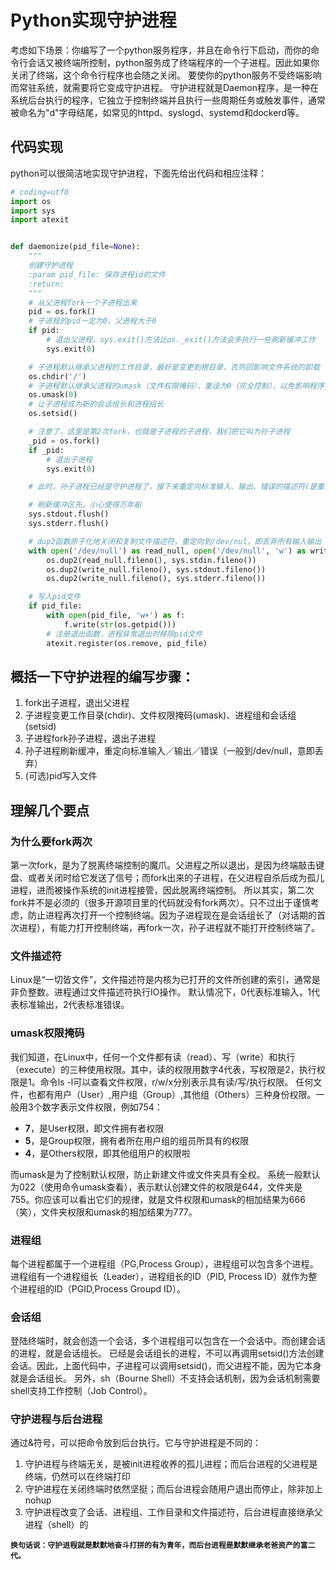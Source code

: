 # Python实现守护进程

考虑如下场景：你编写了一个python服务程序，并且在命令行下启动，而你的命令行会话又被终端所控制，python服务成了终端程序的一个子进程。因此如果你关闭了终端，这个命令行程序也会随之关闭。
要使你的python服务不受终端影响而常驻系统，就需要将它变成守护进程。
守护进程就是Daemon程序，是一种在系统后台执行的程序，它独立于控制终端并且执行一些周期任务或触发事件，通常被命名为"d"字母结尾，如常见的httpd、syslogd、systemd和dockerd等。

## 代码实现

python可以很简洁地实现守护进程，下面先给出代码和相应注释：

```python
# coding=utf8
import os
import sys
import atexit


def daemonize(pid_file=None):
    """
    创建守护进程
    :param pid_file: 保存进程id的文件
    :return:
    """
    # 从父进程fork一个子进程出来
    pid = os.fork()
    # 子进程的pid一定为0，父进程大于0
    if pid:
        # 退出父进程，sys.exit()方法比os._exit()方法会多执行一些刷新缓冲工作
        sys.exit(0)

    # 子进程默认继承父进程的工作目录，最好是变更到根目录，否则回影响文件系统的卸载
    os.chdir('/')
    # 子进程默认继承父进程的umask（文件权限掩码），重设为0（完全控制），以免影响程序读写文件
    os.umask(0)
    # 让子进程成为新的会话组长和进程组长
    os.setsid()

    # 注意了，这里是第2次fork，也就是子进程的子进程，我们把它叫为孙子进程
    _pid = os.fork()
    if _pid:
        # 退出子进程
        sys.exit(0)

    # 此时，孙子进程已经是守护进程了，接下来重定向标准输入、输出、错误的描述符(是重定向而不是关闭, 这样可以避免程序在 print 的时候出错)

    # 刷新缓冲区先，小心使得万年船
    sys.stdout.flush()
    sys.stderr.flush()

    # dup2函数原子化地关闭和复制文件描述符，重定向到/dev/nul，即丢弃所有输入输出
    with open('/dev/null') as read_null, open('/dev/null', 'w') as write_null:
        os.dup2(read_null.fileno(), sys.stdin.fileno())
        os.dup2(write_null.fileno(), sys.stdout.fileno())
        os.dup2(write_null.fileno(), sys.stderr.fileno())

    # 写入pid文件
    if pid_file:
        with open(pid_file, 'w+') as f:
            f.write(str(os.getpid()))
        # 注册退出函数，进程异常退出时移除pid文件
        atexit.register(os.remove, pid_file)
```

## 概括一下守护进程的编写步骤：

1. fork出子进程，退出父进程
2. 子进程变更工作目录(chdir)、文件权限掩码(umask)、进程组和会话组(setsid)
3. 子进程fork孙子进程，退出子进程
4. 孙子进程刷新缓冲，重定向标准输入／输出／错误（一般到/dev/null，意即丢弃）
5. (可选)pid写入文件

## 理解几个要点

### 为什么要fork两次

第一次fork，是为了脱离终端控制的魔爪。父进程之所以退出，是因为终端敲击键盘、或者关闭时给它发送了信号；而fork出来的子进程，在父进程自杀后成为孤儿进程，进而被操作系统的init进程接管，因此脱离终端控制。
所以其实，第二次fork并不是必须的（很多开源项目里的代码就没有fork两次）。只不过出于谨慎考虑，防止进程再次打开一个控制终端。因为子进程现在是会话组长了（对话期的首次进程），有能力打开控制终端，再fork一次，孙子进程就不能打开控制终端了。

### 文件描述符

Linux是“一切皆文件”，文件描述符是内核为已打开的文件所创建的索引，通常是非负整数。进程通过文件描述符执行IO操作。
默认情况下，0代表标准输入，1代表标准输出，2代表标准错误。

### umask权限掩码

我们知道，在Linux中，任何一个文件都有读（read）、写（write）和执行（execute）的三种使用权限。其中，读的权限用数字4代表，写权限是2，执行权限是1。命令ls -l可以查看文件权限，r/w/x分别表示具有读/写/执行权限。
任何文件，也都有用户（User）,用户组（Group）,其他组（Others）三种身份权限。一般用3个数字表示文件权限，例如754：

- **7**，是User权限，即文件拥有者权限
- **5**，是Group权限，拥有者所在用户组的组员所具有的权限
- **4**，是Others权限，即其他组用户的权限啦

而umask是为了控制默认权限，防止新建文件或文件夹具有全权。
系统一般默认为022（使用命令umask查看），表示默认创建文件的权限是644，文件夹是755。你应该可以看出它们的规律，就是文件权限和umask的相加结果为666（笑），文件夹权限和umask的相加结果为777。

### 进程组

每个进程都属于一个进程组（PG,Process Group），进程组可以包含多个进程。
进程组有一个进程组长（Leader），进程组长的ID（PID, Process ID）就作为整个进程组的ID（PGID,Process Groupd ID）。

### 会话组

登陆终端时，就会创造一个会话，多个进程组可以包含在一个会话中。而创建会话的进程，就是会话组长。
已经是会话组长的进程，不可以再调用setsid()方法创建会话。因此，上面代码中，子进程可以调用setsid()，而父进程不能，因为它本身就是会话组长。
另外，sh（Bourne Shell）不支持会话机制，因为会话机制需要shell支持工作控制（Job Control）。

### 守护进程与后台进程

通过&符号，可以把命令放到后台执行。它与守护进程是不同的：

1. 守护进程与终端无关，是被init进程收养的孤儿进程；而后台进程的父进程是终端，仍然可以在终端打印
2. 守护进程在关闭终端时依然坚挺；而后台进程会随用户退出而停止，除非加上nohup
3. 守护进程改变了会话、进程组、工作目录和文件描述符，后台进程直接继承父进程（shell）的

**`换句话说：守护进程就是默默地奋斗打拼的有为青年，而后台进程是默默继承老爸资产的富二代。`**